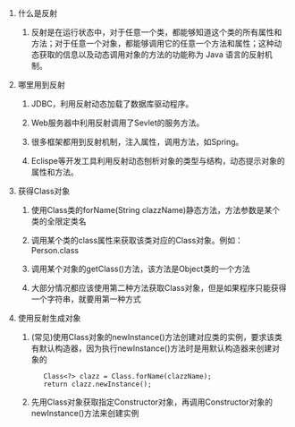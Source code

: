 1. 什么是反射
   
   1. 反射是在运行状态中，对于任意一个类，都能够知道这个类的所有属性和方法；对于任意一个对象，都能够调用它的任意一个方法和属性；这种动态获取的信息以及动态调用对象的方法的功能称为 Java 语言的反射机制。
   
2. 哪里用到反射

   1. JDBC，利用反射动态加载了数据库驱动程序。
  
   2. Web服务器中利用反射调用了Sevlet的服务方法。
   
   3. 很多框架都用到反射机制，注入属性，调用方法，如Spring。
  
   4. Eclispe等开发工具利用反射动态刨析对象的类型与结构，动态提示对象的属性和方法。
   
3. 获得Class对象

   1. 使用Class类的forName(String clazzName)静态方法，方法参数是某个类的全限定类名
   
   2. 调用某个类的class属性来获取该类对应的Class对象。例如：Person.class
   
   3. 调用某个对象的getClass()方法，该方法是Object类的一个方法
   
   4. 大部分情况都应该使用第二种方法获取Class对象，但是如果程序只能获得一个字符串，就要用第一种方式 
   
4. 使用反射生成对象
 
   1. (常见)使用Class对象的newInstance()方法创建对应类的实例，要求该类有默认构造器，因为执行newInstance()方法时是用默认构造器来创建对象的
   
      ```
         Class<?> clazz = Class.forName(clazzName);
         return clazz.newInstance();
      ```
      
   2. 先用Class对象获取指定Constructor对象，再调用Constructor对象的newInstance()方法来创建实例

